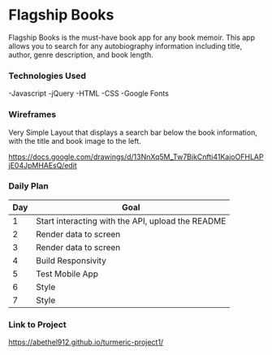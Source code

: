 # Flagship Books

Flagship Books is the must-have book app for any book memoir. This app allows you to search for any autobiography information including title, author, genre description, and book length.

### Technologies Used

-Javascript
-jQuery
-HTML
-CSS
-Google Fonts

### Wireframes

Very Simple Layout that displays a search bar below the book information, with the title and book image to the left.

 https://docs.google.com/drawings/d/13NnXq5M_Tw7BikCnfti41KajoOFHLAPjE04JpMHAEsQ/edit

### Daily Plan

| Day | Goal |
|-----|------|
| 1 | Start interacting with the API, upload the README |
| 2 | Render data to screen |
| 3 | Render data to screen |
| 4 | Build Responsivity|
| 5 | Test Mobile App|
| 6 | Style|
  7 | Style|

### Link to Project
https://abethel912.github.io/turmeric-project1/
